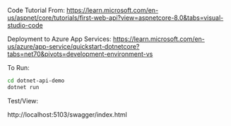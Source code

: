﻿Code Tutorial From:
https://learn.microsoft.com/en-us/aspnet/core/tutorials/first-web-api?view=aspnetcore-8.0&tabs=visual-studio-code

Deployment to Azure App Services:
https://learn.microsoft.com/en-us/azure/app-service/quickstart-dotnetcore?tabs=net70&pivots=development-environment-vs

To Run:
```sh
cd dotnet-api-demo
dotnet run
```

Test/View:

http://localhost:5103/swagger/index.html